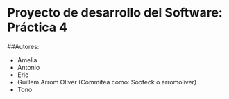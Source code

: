 # Proyecto de desarrollo del Software: Práctica 4

##Autores:
- Amelia
- Antonio
- Eric
- Guillem Arrom Oliver (Commitea como: Sooteck o arromoliver)
- Tono


